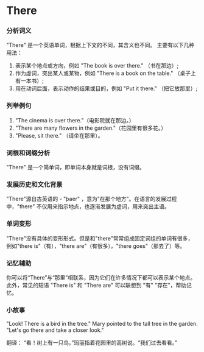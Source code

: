 # There

### 分析词义

  

"There" 是一个英语单词，根据上下文的不同，其含义也不同。 主要有以下几种用法：

  

1.  表示某个地点或方向，例如 "The book is over there." （书在那边）;
2.  作为虚词，突出某人或某物，例如 "There is a book on the table." （桌子上有一本书）;
3.  用在动词后面，表示动作的结果或目的，例如 "Put it there." （把它放那里）;

  

### 列举例句

  

1.  "The cinema is over there."（电影院就在那边。）
2.  "There are many flowers in the garden."（花园里有很多花。）
3.  "Please, sit there." （请坐在那里）。

  

### 词根和词缀分析

  

"There" 是一个简单词，即单词本身就是词根，没有词缀。

  

### 发展历史和文化背景

  

"There"源自古英语的 - "þaer" ，意为"在那个地方"。在语言的发展过程中，"there" 不仅用来指示地点，也逐渐发展为虚词，用来突出主语。

  

### 单词变形

  

"There"没有具体的变形形式。但是和"there"常常组成固定词组的单词有很多，例如"there is"（有），"there are"（有很多），"there goes"（那去了）等。

  

### 记忆辅助

  

你可以将“There”与“那里”相联系，因为它们在许多情况下都可以表示某个地点。此外，常见的短语 "There is" 和 "There are" 可以联想到 "有" "存在"，帮助记忆。

  

### 小故事

  

"Look! There is a bird in the tree." Mary pointed to the tall tree in the garden. "Let's go there and take a closer look."

  

翻译： “看！树上有一只鸟。”玛丽指着花园里的高树说。“我们过去看看。”
